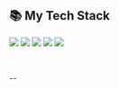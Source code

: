 <h2> 📚 My Tech Stack </h2>

<img src="https://img.shields.io/badge/typescript-%233178C6.svg?&style=flat-square&logo=typescript&logoColor=white" /> <img src="https://img.shields.io/badge/React-61DAFB?style=flat-square&logo=React&logoColor=white"/> <img src="https://img.shields.io/badge/Javascript-F7DF1D?style=flat-square&logo=javascript&logoColor=white"/> <img src="https://img.shields.io/badge/Html5-%23E34F26.svg?&style=flat-square&logo=html5&logoColor=white" /> <img src="https://img.shields.io/badge/css3-%231572B6.svg?&style=flat-square&logo=css3&logoColor=white" />

<br>

--

